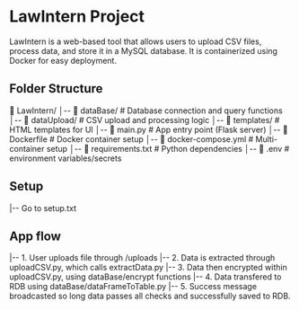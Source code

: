 # LawIntern Project

LawIntern is a web-based tool that allows users to upload CSV files, process data, and store it in a MySQL database. 
It is containerized using Docker for easy deployment.

## Folder Structure
📂 LawIntern/ │-- 📁 dataBase/ # Database connection and query functions
│-- 📁 dataUpload/ # CSV upload and processing logic
│-- 📁 templates/ # HTML templates for UI 
│-- 📄 main.py # App entry point (Flask server)
│-- 📄 Dockerfile # Docker container setup
│-- 📄 docker-compose.yml # Multi-container setup
│-- 📄 requirements.txt # Python dependencies
│-- 📄 .env # environment variables/secrets


## Setup 
|-- Go to setup.txt

## App flow
|-- 1. User uploads file through /uploads
|-- 2. Data is extracted through uploadCSV.py, which calls extractData.py
|-- 3. Data then encrypted within uploadCSV.py, using dataBase/encrypt functions
|-- 4. Data transfered to RDB using dataBase/dataFrameToTable.py 
|-- 5. Success message broadcasted so long data passes all checks and successfully saved to RDB.
